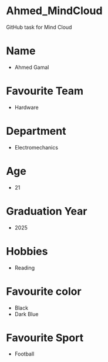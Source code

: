 # Ahmed_MindCloud
GitHub task for Mind Cloud
# Name
- Ahmed Gamal
# Favourite Team 
- Hardware
# Department
- Electromechanics
# Age
- 21
# Graduation Year
- 2025
# Hobbies
- Reading
# Favourite color
- Black
- Dark Blue
# Favourite Sport
- Football
